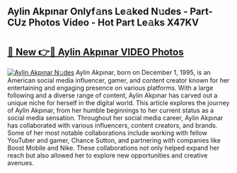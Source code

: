 ## Aylin Akpınar Onlyf𝚊ns Le𝚊ked N𝚞des - Part-CUz Photos Video - Hot Part Le𝚊ks X47KV

# <h2><a href="http://ac32428.deff.icu/?id=Aylin+Akp%c4%b1nar">🔗 New 👉🔴 Aylin Akpınar VIDEO Photos</a></h2>

[![Aylin Akpınar N𝚞des](https://i.imgur.com/rIISA9y.gif)](http://ac32428.deff.icu/?id=Aylin+Akp%c4%b1nar)
Aylin Akpınar, born on December 1, 1995, is an American social media influencer, gamer, and content creator known for her entertaining and engaging presence on various platforms. With a large following and a diverse range of content, Aylin Akpınar has carved out a unique niche for herself in the digital world. This article explores the journey of Aylin Akpınar, from her humble beginnings to her current status as a social media sensation. Throughout her social media career, Aylin Akpınar has collaborated with various influencers, content creators, and brands. Some of her most notable collaborations include working with fellow YouTuber and gamer, Chance Sutton, and partnering with companies like Boost Mobile and Nike. These collaborations not only helped expand her reach but also allowed her to explore new opportunities and creative avenues.
